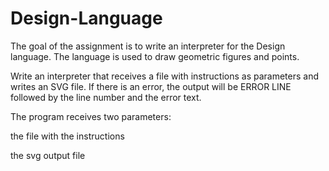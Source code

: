 # Design-Language
The goal of the assignment is to write an interpreter for the Design language. The language is used to draw geometric figures and points.

Write an interpreter that receives a file with instructions as parameters and writes an SVG file. If there is an error, the output will be ERROR LINE followed by the line number and the error text.

The program receives two parameters:

the file with the instructions

the svg output file
